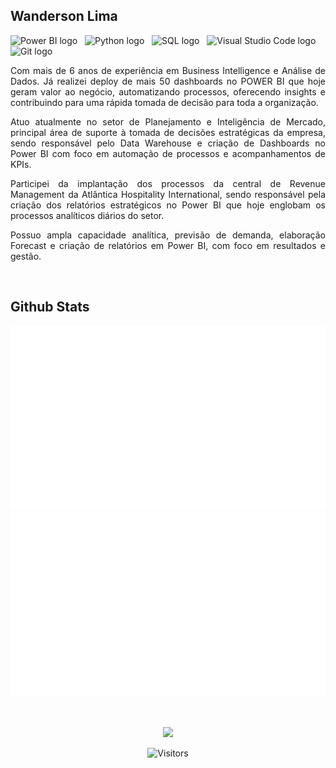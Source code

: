 ## Wanderson Lima
<div align="left">

<a name="learning-now"></a>

<img src="https://custom-icon-badges.herokuapp.com/badge/Power%20BI-0A0C10?logo=new_power_bi_logo&style=for-the-badge" alt="Power BI logo" title="Power BI" height="30" />
&nbsp;
<img src="https://custom-icon-badges.herokuapp.com/badge/Python-0A0C10?logo=pythonlogo01&style=for-the-badge" alt="Python logo" title="Python" height="30" />
&nbsp;
<img src="https://custom-icon-badges.herokuapp.com/badge/SQL-0A0C10?logo=sql_server(4)&style=for-the-badge" alt="SQL logo" title="SQL" height="30" />
&nbsp;
<img src="https://custom-icon-badges.herokuapp.com/badge/VS%20Code-0A0C10?logo=visual_studio_code_1&style=for-the-badge" alt="Visual Studio Code logo" title="Visual Studio Code" height="30" />
&nbsp;
<img src="https://img.shields.io/badge/Git-0A0C10?logo=git&logoColor=F05032&style=for-the-badge" alt="Git logo" title="Git" height="30" />

<a name="learning-next"></a>
  
</div>
<div align="justify">

Com mais de 6 anos de experiência em Business Intelligence e Análise de Dados. Já realizei deploy de mais 50 dashboards no POWER BI que hoje geram valor ao negócio, automatizando processos, oferecendo insights e contribuindo para uma rápida tomada de decisão para toda a organização. 

Atuo atualmente no setor de Planejamento e Inteligência de Mercado, principal área de suporte à tomada de decisões estratégicas da empresa, sendo responsável pelo Data Warehouse e criação de Dashboards no Power BI com foco em automação de processos e acompanhamentos de KPIs.

Participei da implantação dos processos da central de Revenue Management da Atlântica Hospitality International, sendo responsável pela criação dos relatórios estratégicos no Power BI que hoje englobam os processos analíticos diários do setor. 

Possuo ampla capacidade analítica, previsão de demanda, elaboração Forecast e criação de relatórios em Power BI, com foco em resultados e gestão.

</div>
<br>
<!-- GITHUB STATUS -->

## Github Stats


<div align="center">
  
<a href="https://github.com/wanderson-blima/GitHub_Stats_Transparent">
  
![Stats Overview](https://raw.githubusercontent.com/wanderson-blima/GitHub_Stats_Transparent/output/generated/overview.svg)
![Most Used Languages](https://raw.githubusercontent.com/wanderson-blima/GitHub_Stats_Transparent/output/generated/languages.svg)

</a>
</div>
<br>

<!-- TECNOLOGIAS
## Technologies and tools
<div align="center">

<a name="learning-now"></a>

<img src="https://custom-icon-badges.herokuapp.com/badge/Python-0A0C10?logo=pythonlogo01&style=for-the-badge" alt="Python logo" title="Python" height="30" />
&nbsp;
<img src="https://custom-icon-badges.herokuapp.com/badge/Power%20BI-0A0C10?logo=new_power_bi_logo&style=for-the-badge" alt="Power BI logo" title="Power BI" height="30" />
&nbsp;
<img src="https://custom-icon-badges.herokuapp.com/badge/SQL-0A0C10?logo=sql_server(4)&style=for-the-badge" alt="SQL logo" title="SQL" height="30" />
&nbsp;
<img src="https://custom-icon-badges.herokuapp.com/badge/VS%20Code-0A0C10?logo=visual_studio_code_1&style=for-the-badge" alt="Visual Studio Code logo" title="Visual Studio Code" height="30" />
&nbsp;
<img src="https://img.shields.io/badge/Git-0A0C10?logo=git&logoColor=F05032&style=for-the-badge" alt="Git logo" title="Git" height="30" />

<a name="learning-next"></a>
  
</div>
<br> -->
<br>

<!-- REDES SOCIAIS -->
<div align="center">
    <a href="https://www.linkedin.com/in/wanderson-blima/" target="_blank"><img src="https://img.shields.io/badge/-LinkedIn-%230077B5?style=for-the-badge&logo=linkedin&logoColor=white" height="25" target="_blank"></a>
  
<!-- CONTADOR DE VISITAS -->

![Visitors](https://visitor-badge-reloaded.herokuapp.com/badge?page_id=wanderson-blima&color=0A0C10&lcolor=0A0C10&style=for-the-badge&logo=Github&logoColor=#181717)

</div>
